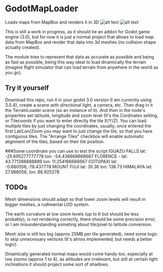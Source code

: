 # GodotMapLoader
Loads maps from MapBox and renders it in 3D
![alt text](https://github.com/Toshiwoz/GodotMapLoader/blob/master/mount_fuji_area_screenshot.png "Mount Fuji area")
![alt text](https://github.com/Toshiwoz/GodotMapLoader/blob/master/himalaya_mountains_screenshot.png "Himalaya")


This is still a work in progress, as it should be an addon for Godot game engine (3.0),
but for now it is just a normal project that allows to load map data from MapBox
and render that data into 3d meshes (no collision shape actually created).

The module tries to represent that data as accurate as possible and being as fast
as possible, being this way ideal to load dinamically the terrain
(imagine flight simulator that can load terrain from anywhere in the world as you go).

## Try it yourself

Download this repo, run it in your godot 3.0 version (I am currently using 3.0.4),
create a scene with directional light, a camera, etc.
Then drag in it the TerrainLoader scene (so an instance of it).
And then in the node's properties set latitude, longitude and zoom level (It's the Cordinates setting, or Tilecoords if you want to enter directly the tile X/Y/Z).
You can load multiple tiles by just changing the coordinates,
usually, once entered the first Lat/Lon/Zoom you may want to just change the tile,
so that you have contiguous tiles.
The "Arrange Tiles" checkbox will enable automatic alignment of the tiles,
based on their tile position.

###Some coordinate you can use to test the script
IGUAZU FALLS lat: -25.695277777778 lon: -54.436666666667
FLORENCE - lat: 43.771388888889 lon: 11.254166666667
COTOPAXI lat: -0.680556,-78.437778
MOUNT FUJI lat: 35.36 lon: 138.73
HIMALAYA lat: 27.988056, lon: 86.925278

## TODOs

Mesh dimensions should adapt so that lower zoom levels will result in bigger meshes, a rudimental LOD system.

The earth curvature at low zoom levels (up to 6 but should be less probably), is not rendering correctly, there should be some precision error, or I am misunderstanding someting about tile/pixel to latitute conversion.

Mesh size is still too big (approx 25MB per tile generated),
need some logic to skip unnecessary vertices (It's almos implemented, but needs a better logic).

Dinamically generated normal maps would come handy too, especially at low zooms (approx 1 to 4), as altitudes are irrelevant, but still at certain light inclinations it should project some sort of shadows.
